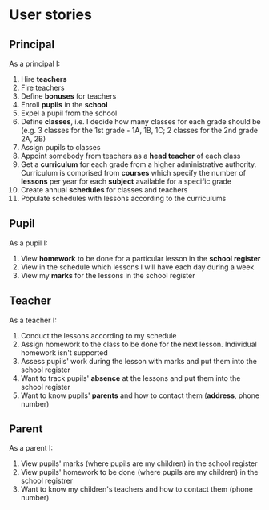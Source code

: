 # User stories

## Principal
As a principal I: 
1. Hire **teachers**  
2. Fire teachers  
3. Define **bonuses** for teachers  
4. Enroll **pupils** in the **school**  
5. Expel a pupil from the school  
6. Define **classes**, i.e. I decide how many classes for each grade should be
(e.g. 3 classes for the 1st grade - 1A, 1B, 1C; 2 classes for the 2nd grade 2A, 2B)
7. Assign pupils to classes  
8. Appoint somebody from teachers as a **head teacher** of each class
9. Get a **curriculum** for each grade from a higher administrative authority.  
Curriculum is comprised from **courses** which specify the number of **lessons** per year 
for each **subject** available for a specific grade
10. Create annual **schedules** for classes and teachers   
11. Populate schedules with lessons according to the curriculums 
## Pupil
As a pupil I:
1. View **homework** to be done for a particular lesson in the **school register**
2. View in the schedule which lessons I will have each day during a week   
3. View my **marks** for the lessons in the school register
## Teacher
As a teacher I: 
1. Conduct the lessons according to my schedule  
2. Assign homework to the class to be done for the next lesson. Individual homework isn't supported
3. Assess pupils' work during the lesson with marks and put them into the school register
4. Want to track pupils' **absence** at the lessons and put them into the school register
5. Want to know pupils' **parents** and how to contact them (**address**, phone number) 
## Parent
As a parent I:
1. View pupils' marks (where pupils are my children) in the school register
2. View pupils' homework to be done (where pupils are my children) in the school registrer
3. Want to know my children's teachers and how to contact them (phone number)
